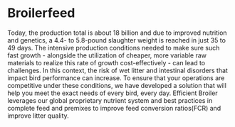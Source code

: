 # Broilerfeed
Today, the production total is about 18 billion and due to improved nutrition and genetics, a 4.4- to 5.8-pound slaughter weight is reached in just 35 to 49 days. The intensive production conditions needed to make sure such fast growth - alongside the utilization of cheaper, more variable raw materials to realize this rate of growth cost-effectively - can lead to challenges. In this context, the risk of wet litter and intestinal disorders that impact bird performance can increase. To ensure that your operations are competitive under these conditions, we have developed a solution that will help you meet the exact needs of every bird, every day. Efficient Broiler leverages our global proprietary nutrient system and best practices in complete feed and premixes to improve feed conversion ratios(FCR) and improve litter quality.
